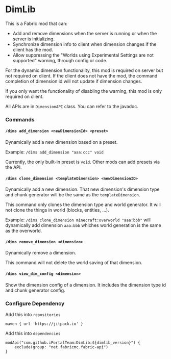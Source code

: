 # DimLib

This is a Fabric mod that can:
* Add and remove dimensions when the server is running or when the server is initializing.
* Synchronize dimension info to client when dimension changes if the client has the mod.
* Allow suppressing the "Worlds using Experimental Settings are not supported" warning, through config or code.

For the dynamic dimension functionality, this mod is required on server but not required on client. If the client does not have the mod, the command completion of dimension id will not update if dimension changes.

If you only want the functionality of disabling the warning, this mod is only required on client.

All APIs are in `DimensionAPI` class. You can refer to the javadoc.

### Commands

#### `/dims add_dimension <newDimensionId> <preset>`

Dynamically add a new dimension based on a preset.

Example: `/dims add_dimension "aaa:ccc" void`

Currently, the only built-in preset is `void`. Other mods can add presets via the API.

#### `/dims clone_dimension <templateDimension> <newDimensionID>`

Dynamically add a new dimension. That new dimension's dimension type and chunk generator will be the same as the `templateDimension`.

This command only clones the dimension type and world generator. It will not clone the things in world (blocks, entities, ...).

Example: `/dims clone_dimension minecraft:overworld "aaa:bbb"` will dynamically add dimension `aaa:bbb` whiches world generation is the same as the overworld.

#### `/dims remove_dimension <dimension>`

Dynamically remove a dimension.

This command will not delete the world saving of that dimension.

#### `/dims view_dim_config <dimension>`

Show the dimension config of a dimension. It includes the dimension type id and chunk generator config.

### Configure Dependency

Add this into `repositories`
```
maven { url 'https://jitpack.io' }
```

Add this into `dependencies`
```
modApi("com.github.iPortalTeam:DimLib:${dimlib_version}") {
    exclude(group: "net.fabricmc.fabric-api")
}
```